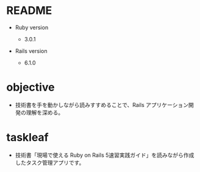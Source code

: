 # README

- Ruby version
  - 3.0.1

- Rails version
  - 6.1.0

# objective
- 技術書を手を動かしながら読みすすめることで、Rails アプリケーション開発の理解を深める。

# taskleaf
- 技術書「現場で使える Ruby on Rails 5速習実践ガイド」を読みながら作成したタスク管理アプリです。
